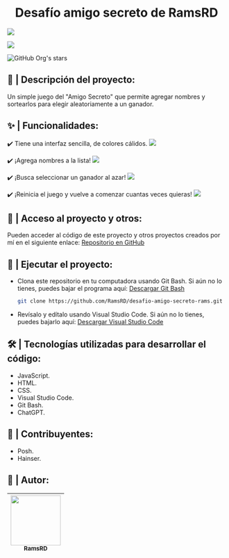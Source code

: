 <h1 align="center"> Desafío amigo secreto de RamsRD</h1>

<p align="left">
   <img src="https://img.shields.io/badge/Estatus-CULMINADO-blue">
   </p>

<p align="left">
   <img src="https://img.shields.io/badge/Fecha de conclusión-10/02/2025-green">
   </p>

![GitHub Org's stars](https://img.shields.io/github/stars/RamsRD?style=social)

## 📖 | Descripción del proyecto: 
Un simple juego del "Amigo Secreto" que permite agregar nombres y sortearlos para elegir aleatoriamente a un ganador.  

## ✨ | Funcionalidades:
✔️ Tiene una interfaz sencilla, de colores cálidos.
![](https://i.gyazo.com/81b6cc5bec343ac0de47b92d57e411c0.png)

✔️ ¡Agrega nombres a la lista!
![](https://i.gyazo.com/34afe52633d6ade6a360b49fd6a3b383.gif)

✔️ ¡Busca seleccionar un ganador al azar!
![](https://i.gyazo.com/bc98761b08fe931cc48e0fa705dde68d.gif)

✔️ ¡Reinicia el juego y vuelve a comenzar cuantas veces quieras!
![](https://i.gyazo.com/4af0e00ded379741823f3013aeed1369.gif)

## 🔗 | Acceso al proyecto y otros:
Pueden acceder al código de este proyecto y otros proyectos creados por mí en el siguiente enlace: [Repositorio en GitHub](https://github.com/RamsRD) 

## 🚀 | Ejecutar el proyecto:  
- Clona este repositorio en tu computadora usando Git Bash. Si aún no lo tienes, puedes bajar el programa aquí: [Descargar Git Bash](https://git-scm.com/downloads)

   ```bash
   git clone https://github.com/RamsRD/desafio-amigo-secreto-rams.git

- Revísalo y edítalo usando Visual Studio Code. Si aún no lo tienes, puedes bajarlo aquí: [Descargar Visual Studio Code](https://code.visualstudio.com/)

## 🛠️ | Tecnologías utilizadas para desarrollar el código: 
- JavaScript. 
- HTML.  
- CSS.
- Visual Studio Code.
- Git Bash.
- ChatGPT.

## 👥 | Contribuyentes:
- Posh.
- Hainser.

## 👤 | Autor:

|[<img src="https://avatars.githubusercontent.com/u/194618244?s" width=115><br><sub>RamsRD</sub>](https://github.com/RamsRD)|
| :---: |
